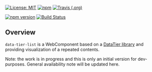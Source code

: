 [![License: MIT](https://img.shields.io/badge/License-MIT-green.svg)](https://opensource.org/licenses/MIT)
[![npm](https://img.shields.io/npm/v/data-tier-list.svg)](https://www.npmjs.com/package/data-tier-list)
[![Travis (.org)](https://img.shields.io/travis/gullerya/data-tier-list.svg)](https://travis-ci.org/gullerya/data-tier-list)


[![npm version](https://badge.fury.io/js/data-tier-list.svg)](https://badge.fury.io/js/data-tier-list)
[![Build Status](https://travis-ci.org/gullerya/data-tier-list.svg?branch=master)](https://travis-ci.org/gullerya/data-tier-list)

## Overview

`data-tier-list` is a WebComponent based on a [DataTier library](https://github.com/gullerya/data-tier) and providing visualization of a repeated contents.

Note: the work is in progress and this is only an initial version for dev-purposes.
General availability note will be updated here.